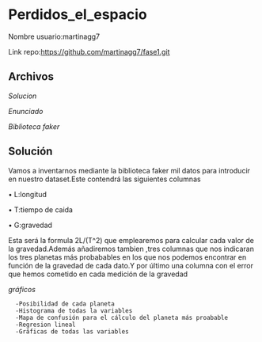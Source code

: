 # Perdidos_el_espacio
Nombre usuario:martinagg7

Link repo:https://github.com/martinagg7/fase1.git


## Archivos
   
   <em>Solucion</em>
   
   <em>Enunciado</em>
      
 <em>Biblioteca faker</em>
## Solución
 Vamos a inventarnos mediante la biblioteca faker mil datos para introducir en nuestro dataset.Este contendrá las siguientes columnas

•	L:longitud

•	T:tiempo de caida

•	G:gravedad

Esta será la formula 2L/(T^2) que emplearemos para calcular cada valor de la gravedad.Además añadiremos tambien ,tres columnas que nos indicaran los tres planetas más probabables en los que nos podemos encontrar en función de la gravedad de cada dato.Y por último una columna con el error que hemos cometido en cada medición de la gravedad

 <em>gráficos</em>
 
      -Posibilidad de cada planeta
      -Histograma de todas la variables
      -Mapa de confusión para el cálculo del planeta más proabable
      -Regresion lineal
      -Gráficas de todas las variables
     
 
